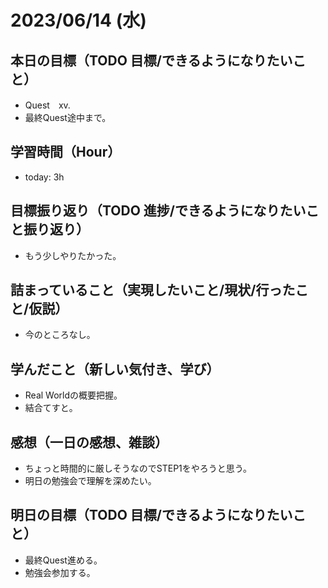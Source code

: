 # 2023/06/14 (水)

## 本日の目標（TODO 目標/できるようになりたいこと）

- Quest　xv.
- 最終Quest途中まで。

## 学習時間（Hour）

- today: 3h

## 目標振り返り（TODO 進捗/できるようになりたいこと振り返り）

- もう少しやりたかった。

## 詰まっていること（実現したいこと/現状/行ったこと/仮説）

- 今のところなし。

## 学んだこと（新しい気付き、学び）

- Real Worldの概要把握。
- 結合てすと。

## 感想（一日の感想、雑談）

- ちょっと時間的に厳しそうなのでSTEP1をやろうと思う。
- 明日の勉強会で理解を深めたい。

## 明日の目標（TODO 目標/できるようになりたいこと）

- 最終Quest進める。
- 勉強会参加する。
